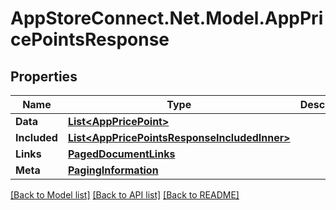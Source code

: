 # AppStoreConnect.Net.Model.AppPricePointsResponse

## Properties

Name | Type | Description | Notes
------------ | ------------- | ------------- | -------------
**Data** | [**List&lt;AppPricePoint&gt;**](AppPricePoint.md) |  | 
**Included** | [**List&lt;AppPricePointsResponseIncludedInner&gt;**](AppPricePointsResponseIncludedInner.md) |  | [optional] 
**Links** | [**PagedDocumentLinks**](PagedDocumentLinks.md) |  | 
**Meta** | [**PagingInformation**](PagingInformation.md) |  | [optional] 

[[Back to Model list]](../README.md#documentation-for-models) [[Back to API list]](../README.md#documentation-for-api-endpoints) [[Back to README]](../README.md)

